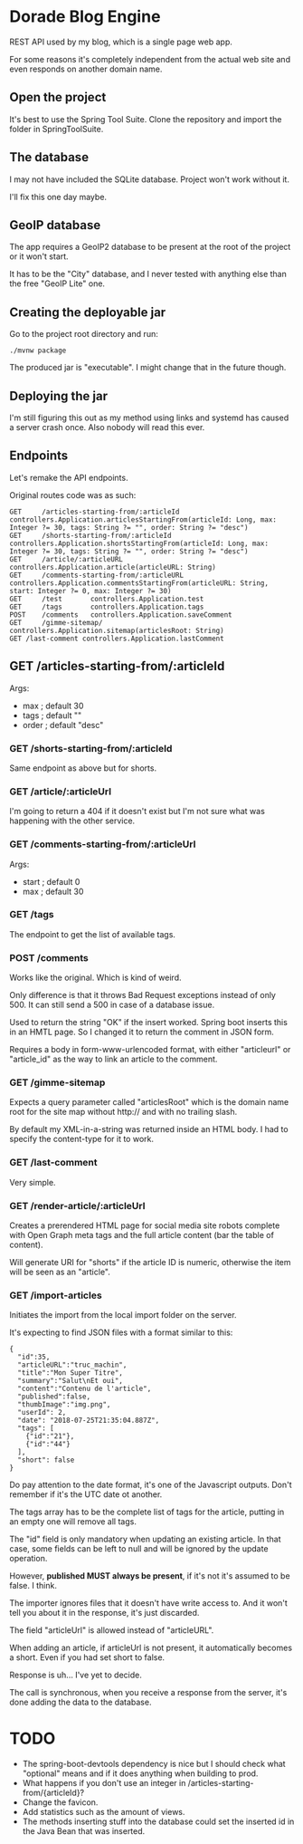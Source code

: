 # Dorade Blog Engine
REST API used by my blog, which is a single page web app.

For some reasons it's completely independent from the actual web site and even responds on another domain name.

## Open the project
It's best to use the Spring Tool Suite. Clone the repository and import the folder in SpringToolSuite.

## The database
I may not have included the SQLite database. Project won't work without it.

I'll fix this one day maybe.

## GeoIP database
The app requires a GeoIP2 database to be present at the root of the project or it won't start.

It has to be the "City" database, and I never tested with anything else than the free "GeoIP Lite" one.

## Creating the deployable jar
Go to the project root directory and run:
```
./mvnw package
```

The produced jar is "executable". I might change that in the future though.

## Deploying the jar
I'm still figuring this out as my method using links and systemd has caused a server crash once. Also nobody will read this ever.

## Endpoints
Let's remake the API endpoints.

Original routes code was as such:
```
GET		/articles-starting-from/:articleId		controllers.Application.articlesStartingFrom(articleId: Long, max: Integer ?= 30, tags: String ?= "", order: String ?= "desc")
GET		/shorts-starting-from/:articleId		controllers.Application.shortsStartingFrom(articleId: Long, max: Integer ?= 30, tags: String ?= "", order: String ?= "desc")
GET		/article/:articleURL					controllers.Application.article(articleURL: String)
GET		/comments-starting-from/:articleURL				controllers.Application.commentsStartingFrom(articleURL: String, start: Integer ?= 0, max: Integer ?= 30) 
GET		/test		controllers.Application.test
GET		/tags		controllers.Application.tags
POST	/comments	controllers.Application.saveComment
GET		/gimme-sitemap/		controllers.Application.sitemap(articlesRoot: String)
GET /last-comment controllers.Application.lastComment
```

## GET /articles-starting-from/:articleId
Args:
* max ; default 30
* tags ; default ""
* order ; default "desc"

### GET /shorts-starting-from/:articleId
Same endpoint as above but for shorts.

### GET /article/:articleUrl
I'm going to return a 404 if it doesn't exist but I'm not sure what was happening with the other service.

### GET /comments-starting-from/:articleUrl
Args:
* start ; default 0
* max ; default 30

### GET /tags
The endpoint to get the list of available tags.

### POST /comments
Works like the original. Which is kind of weird.

Only difference is that it throws Bad Request exceptions instead of only 500. It can still send a 500 in case of a database issue.

Used to return the string "OK" if the insert worked. Spring boot inserts this in an HMTL page.
So I changed it to return the comment in JSON form.

Requires a body in form-www-urlencoded format, with either "articleurl" or "article_id" as the way to link an article to the comment.

### GET /gimme-sitemap
Expects a query parameter called "articlesRoot" which is the domain name root for the site map without http:// and with no trailing slash.

By default my XML-in-a-string was returned inside an HTML body. I had to specify the content-type for it to work.

### GET /last-comment
Very simple.

### GET /render-article/:articleUrl
Creates a prerendered HTML page for social media site robots complete with Open Graph meta tags and the full article content (bar the table of content).

Will generate URI for "shorts" if the article ID is numeric, otherwise the item will be seen as an "article".

### GET /import-articles
Initiates the import from the local import folder on the server.

It's expecting to find JSON files with a format similar to this:
```
{
  "id":35,
  "articleURL":"truc_machin",
  "title":"Mon Super Titre",
  "summary":"Salut\nEt oui",
  "content":"Contenu de l'article",
  "published":false,
  "thumbImage":"img.png",
  "userId": 2,
  "date": "2018-07-25T21:35:04.887Z",
  "tags": [
    {"id":"21"},
    {"id":"44"}
  ],
  "short": false
}
```
Do pay attention to the date format, it's one of the Javascript outputs. Don't remember if it's the UTC date ot another.

The tags array has to be the complete list of tags for the article, putting in an empty one will remove all tags.

The "id" field is only mandatory when updating an existing article. In that case, some fields can be left to null and will be ignored by the update operation.

However, **published MUST always be present**, if it's not it's assumed to be false. I think.

The importer ignores files that it doesn't have write access to. And it won't tell you about it in the response, it's just discarded.

The field "articleUrl" is allowed instead of "articleURL".

When adding an article, if articleUrl is not present, it automatically becomes a short. Even if you had set short to false.

Response is uh... I've yet to decide.

The call is synchronous, when you receive a response from the server, it's done adding the data to the database.

# TODO
* The spring-boot-devtools dependency is nice but I should check what "optional" means and if it does anything when building to prod.
* What happens if you don't use an integer in /articles-starting-from/{articleId}?
* Change the favicon.
* Add statistics such as the amount of views.
* The methods inserting stuff into the database could set the inserted id in the Java Bean that was inserted.
